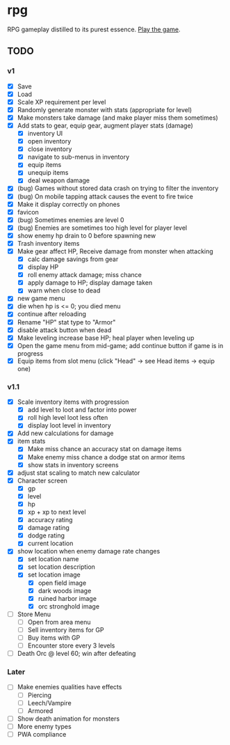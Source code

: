 # rpg

RPG gameplay distilled to its purest essence. [Play the game](https://centaurreader.com/rpg).

## TODO
### v1
- [x] Save
- [x] Load
- [x] Scale XP requirement per level
- [x] Randomly generate monster with stats (appropriate for level)
- [x] Make monsters take damage (and make player miss them sometimes)
- [x] Add stats to gear, equip gear, augment player stats (damage)
  - [x] inventory UI
  - [x] open inventory
  - [x] close inventory
  - [x] navigate to sub-menus in inventory
  - [x] equip items
  - [x] unequip items
  - [x] deal weapon damage
- [x] (bug) Games without stored data crash on trying to filter the inventory
- [x] (bug) On mobile tapping attack causes the event to fire twice
- [x] Make it display correctly on phones
- [x] favicon
- [x] (bug) Sometimes enemies are level 0
- [x] (bug) Enemies are sometimes too high level for player level
- [x] show enemy hp drain to 0 before spawning new
- [x] Trash inventory items
- [x] Make gear affect HP, Receive damage from monster when attacking
  - [x] calc damage savings from gear
  - [x] display HP
  - [x] roll enemy attack damage; miss chance
  - [x] apply damage to HP; display damage taken
  - [x] warn when close to dead
- [x] new game menu
- [x] die when hp is <= 0; you died menu
- [x] continue after reloading
- [x] Rename "HP" stat type to "Armor"
- [x] disable attack button when dead
- [x] Make leveling increase base HP; heal player when leveling up
- [x] Open the game menu from mid-game; add continue button if game is in progress
- [x] Equip items from slot menu (click "Head" -> see Head items -> equip one)

### v1.1
- [x] Scale inventory items with progression
  - [x] add level to loot and factor into power
  - [x] roll high level loot less often
  - [x] display loot level in inventory
- [x] Add new calculations for damage
- [x] item stats
  - [x] Make miss chance an accuracy stat on damage items
  - [x] Make enemy miss chance a dodge stat on armor items
  - [x] show stats in inventory screens
- [x] adjust stat scaling to match new calculator
- [x] Character screen
  - [x] gp
  - [x] level
  - [x] hp
  - [x] xp + xp to next level
  - [x] accuracy rating
  - [x] damage rating
  - [x] dodge rating
  - [x] current location
- [x] show location when enemy damage rate changes
  - [x] set location name
  - [x] set location description
  - [x] set location image
    - [x] open field image
    - [x] dark woods image
    - [x] ruined harbor image
    - [x] orc stronghold image
- [ ] Store Menu
  - [ ] Open from area menu
  - [ ] Sell inventory items for GP
  - [ ] Buy items with GP
  - [ ] Encounter store every 3 levels
- [ ] Death Orc @ level 60; win after defeating

### Later
- [ ] Make enemies qualities have effects
  - [ ] Piercing
  - [ ] Leech/Vampire
  - [ ] Armored
- [ ] Show death animation for monsters
- [ ] More enemy types
- [ ] PWA compliance
